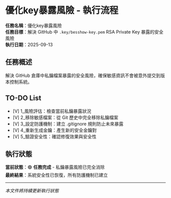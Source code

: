 # 優化key暴露風險 - 執行流程

**任務名稱**：優化key暴露風險  
**任務目標**：解決 GitHub 中 `.key/besshow-key.pem` RSA Private Key 暴露的安全風險  
**執行日期**：2025-09-13  

## 任務概述

解決 GitHub 倉庫中私鑰檔案暴露的安全風險，確保敏感資訊不會被意外提交到版本控制系統。

## TO-DO List

- [V] 1_風險評估：檢查當前私鑰暴露狀況
- [V] 2_移除敏感檔案：從 Git 歷史中完全移除私鑰檔案
- [V] 3_設定防護機制：建立 .gitignore 規則防止未來暴露
- [V] 4_重新生成金鑰：產生新的安全金鑰對
- [V] 5_驗證安全性：確認修復效果與安全性

## 執行狀態

**當前狀態**：🟢 **任務完成** - 私鑰暴露風險已完全消除  
**最終結果**：系統安全性已恢復，所有防護機制已建立

---

*本文件將持續更新執行狀態*